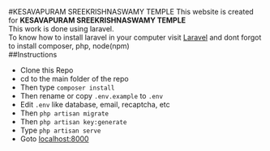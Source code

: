#KESAVAPURAM SREEKRISHNASWAMY TEMPLE
This website is created for **KESAVAPURAM SREEKRISHNASWAMY TEMPLE**<br>
This work is done using laravel.
<br>To know how to install laravel in your computer visit [Laravel](https://laravel.com/docs/5.4) and dont forgot to install composer, php, node(npm)<br>
##Instructions
- Clone this Repo
- cd to the main folder of the repo
- Then type `composer install`
- Then rename or copy `.env.example` to `.env`
- Edit `.env` like database, email, recaptcha, etc
- Then `php artisan migrate`
- Then `php artisan key:generate`
- Type `php artisan serve`
- Goto [localhost:8000](http://localhost:8000/)
